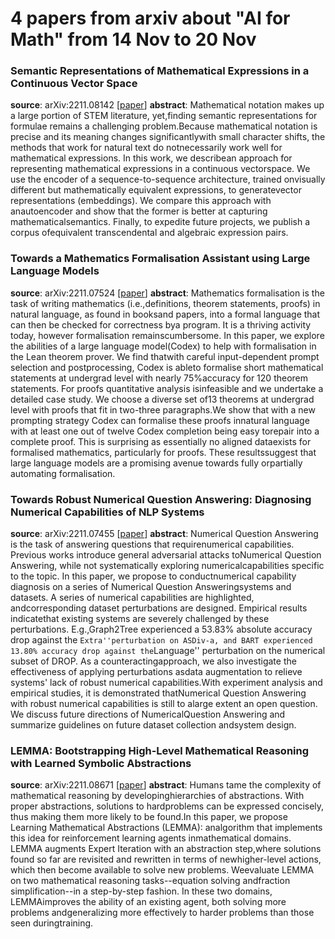 # 4 papers from arxiv about "AI for Math" from 14 Nov to 20 Nov

### Semantic Representations of Mathematical Expressions in a Continuous Vector Space
**source**: arXiv:2211.08142 [[paper](https://arxiv.org/abs/2211.08142)]
**abstract**: Mathematical notation makes up a large portion of STEM literature, yet,finding semantic representations for formulae remains a challenging problem.Because mathematical notation is precise and its meaning changes significantlywith small character shifts, the methods that work for natural text do notnecessarily work well for mathematical expressions. In this work, we describean approach for representing mathematical expressions in a continuous vectorspace. We use the encoder of a sequence-to-sequence architecture, trained onvisually different but mathematically equivalent expressions, to generatevector representations (embeddings). We compare this approach with anautoencoder and show that the former is better at capturing mathematicalsemantics. Finally, to expedite future projects, we publish a corpus ofequivalent transcendental and algebraic expression pairs.

### Towards a Mathematics Formalisation Assistant using Large Language Models
**source**: arXiv:2211.07524 [[paper](https://arxiv.org/abs/2211.07524)]
**abstract**: Mathematics formalisation is the task of writing mathematics (i.e.,definitions, theorem statements, proofs) in natural language, as found in booksand papers, into a formal language that can then be checked for correctness bya program. It is a thriving activity today, however formalisation remainscumbersome. In this paper, we explore the abilities of a large language model(Codex) to help with formalisation in the Lean theorem prover. We find thatwith careful input-dependent prompt selection and postprocessing, Codex is ableto formalise short mathematical statements at undergrad level with nearly 75\%accuracy for $120$ theorem statements. For proofs quantitative analysis isinfeasible and we undertake a detailed case study. We choose a diverse set of$13$ theorems at undergrad level with proofs that fit in two-three paragraphs.We show that with a new prompting strategy Codex can formalise these proofs innatural language with at least one out of twelve Codex completion being easy torepair into a complete proof. This is surprising as essentially no aligned dataexists for formalised mathematics, particularly for proofs. These resultssuggest that large language models are a promising avenue towards fully orpartially automating formalisation.

### Towards Robust Numerical Question Answering: Diagnosing Numerical Capabilities of NLP Systems
**source**: arXiv:2211.07455 [[paper](https://arxiv.org/abs/2211.07455)]
**abstract**: Numerical Question Answering is the task of answering questions that requirenumerical capabilities. Previous works introduce general adversarial attacks toNumerical Question Answering, while not systematically exploring numericalcapabilities specific to the topic. In this paper, we propose to conductnumerical capability diagnosis on a series of Numerical Question Answeringsystems and datasets. A series of numerical capabilities are highlighted, andcorresponding dataset perturbations are designed. Empirical results indicatethat existing systems are severely challenged by these perturbations. E.g.,Graph2Tree experienced a 53.83% absolute accuracy drop against the ``Extra''perturbation on ASDiv-a, and BART experienced 13.80% accuracy drop against the``Language'' perturbation on the numerical subset of DROP. As a counteractingapproach, we also investigate the effectiveness of applying perturbations asdata augmentation to relieve systems' lack of robust numerical capabilities.With experiment analysis and empirical studies, it is demonstrated thatNumerical Question Answering with robust numerical capabilities is still to alarge extent an open question. We discuss future directions of NumericalQuestion Answering and summarize guidelines on future dataset collection andsystem design.

### LEMMA: Bootstrapping High-Level Mathematical Reasoning with Learned Symbolic Abstractions
**source**: arXiv:2211.08671 [[paper](https://arxiv.org/abs/2211.08671)]
**abstract**: Humans tame the complexity of mathematical reasoning by developinghierarchies of abstractions. With proper abstractions, solutions to hardproblems can be expressed concisely, thus making them more likely to be found.In this paper, we propose Learning Mathematical Abstractions (LEMMA): analgorithm that implements this idea for reinforcement learning agents inmathematical domains. LEMMA augments Expert Iteration with an abstraction step,where solutions found so far are revisited and rewritten in terms of newhigher-level actions, which then become available to solve new problems. Weevaluate LEMMA on two mathematical reasoning tasks--equation solving andfraction simplification--in a step-by-step fashion. In these two domains, LEMMAimproves the ability of an existing agent, both solving more problems andgeneralizing more effectively to harder problems than those seen duringtraining.
